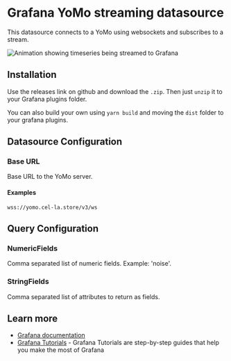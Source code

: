 # Grafana YoMo streaming datasource

This datasource connects to a YoMo using websockets and subscribes to a stream.

![Animation showing timeseries being streamed to Grafana](https://github.com/yomorun/yomo-websocket-datasource/blob/main/grafana-yomo-streams.gif)

## Installation

Use the releases link on github and download the `.zip`.
Then just `unzip` it to your Grafana plugins folder.

You can also build your own using `yarn build` and moving the `dist` folder to your grafana plugins.

## Datasource Configuration

### Base URL

Base URL to the YoMo server.

#### Examples

```
wss://yomo.cel-la.store/v3/ws
```

## Query Configuration

### NumericFields

Comma separated list of numeric fields. Example: 'noise'.

### StringFields

Comma separated list of attributes to return as fields.

## Learn more
- [Grafana documentation](https://grafana.com/docs/)
- [Grafana Tutorials](https://grafana.com/tutorials/) - Grafana Tutorials are step-by-step guides that help you make the most of Grafana
